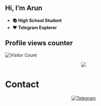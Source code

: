 ## Hi, I’m Arun
- **📚 High School Student**
- **❤️ Telegram Explorer**

## Profile views counter
![Visitor Count](https://profile-counter.glitch.me/{Arun-TG}/count.svg)

<p align="center">
<img src="https://github-readme-stats.vercel.app/api?username=Arun-TG&theme=highcontrast" align="center">
</p>

# Contact
<p align="center">
<a href="https://t.me/Arun_TG"><img alt="Telegram" src="https://te.legra.ph/file/536cb41c34129d6237580.png"/></a>
</p>
